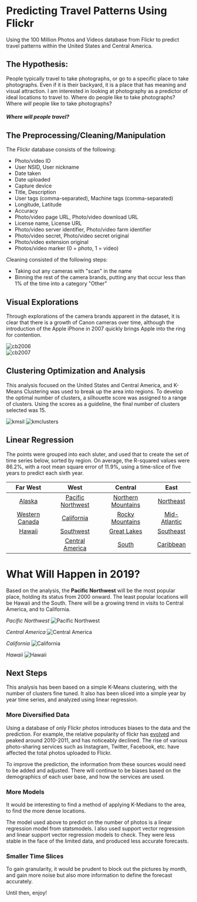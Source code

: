 [cb2004]: /images/camerabrands2004.jpg
[cb2005]: /images/camerabrands2005.jpg
[cb2006]: /images/camerabrands2006.jpg
[cb2007]: /images/camerabrands2007.jpg
[cb2008]: /images/camerabrands2008.jpg
[cb2009]: /images/camerabrands2009.jpg
[cb2010]: /images/camerabrands2010.jpg
[cb2011]: /images/camerabrands2011.jpg
[cb2012]: /images/camerabrands2012.jpg
[cb2013]: /images/camerabrands2013.jpg
[cb2014]: /images/camerabrands2014.jpg

[us]: /images/us.jpg
[kmclusters]: /images/kmeans_15clusters.jpg
[kmcenters]: /images/kmeans_15clustercenters.jpg
[kmsil]: /images/kmeans_silhouette.jpg

[cl2000]: /images/clusters_2000color.jpg
[cl2001]: /images/clusters_2001color.jpg
[cl2002]: /images/clusters_2002color.jpg
[cl2003]: /images/clusters_2003color.jpg
[cl2004]: /images/clusters_2004color.jpg
[cl2005]: /images/clusters_2005color.jpg
[cl2006]: /images/clusters_2006color.jpg
[cl2007]: /images/clusters_2007color.jpg
[cl2008]: /images/clusters_2008color.jpg
[cl2009]: /images/clusters_2009color.jpg
[cl2010]: /images/clusters_2010color.jpg
[cl2011]: /images/clusters_2011color.jpg
[cl2012]: /images/clusters_2012color.jpg
[cl2013]: /images/clusters_2013color.jpg
[cl2014]: /images/clusters_2014color.jpg

[Pacific Northwest]: /images/prediction_cluster0.jpg
[Mid-Atlantic]: /images/prediction_cluster1.jpg
[Hawaii]: /images/prediction_cluster2.jpg
[South]: /images/prediction_cluster3.jpg
[Alaska]: /images/prediction_cluster4.jpg
[Southwest]: /images/prediction_cluster5.jpg
[Central America]: /images/prediction_cluster6.jpg
[Northern Mountains]: /images/prediction_cluster7.jpg
[Great Lakes]: /images/prediction_cluster8.jpg
[Southeast]: /images/prediction_cluster9.jpg
[California]: /images/prediction_cluster10.jpg
[Northeast]: /images/prediction_cluster11.jpg
[Caribbean]: /images/prediction_cluster12.jpg
[Rocky Mountains]: /images/prediction_cluster13.jpg
[Western Canada]: /images/prediction_cluster14.jpg


# Predicting Travel Patterns Using Flickr
Using the 100 Million Photos and Videos database from Flickr to predict travel patterns within the United States and Central America.

## The Hypothesis:

People typically travel to take photographs, or go to a specific place to take photographs. Even if it is their backyard, it is a place that has meaning and visual attraction. I am interested in looking at photography as a predictor of ideal locations to travel to. Where do people like to take photographs? Where _will_ people like to take photographs?

#### *Where will people travel?*



## The Preprocessing/Cleaning/Manipulation

The Flickr database consists of the following: 

- Photo/video ID
- User NSID, User nickname
- Date taken
- Date uploaded
- Capture device
- Title, Description
- User tags (comma-separated), Machine tags (comma-separated)
- Longitude, Latitude
- Accuracy
- Photo/video page URL, Photo/video download URL
- License name, License URL
- Photo/video server identifier, Photo/video farm identifier
- Photo/video secret, Photo/video secret original
- Photo/video extension original
- Photos/video marker (0 = photo, 1 = video)

Cleaning consisted of the following steps:
- Taking out any cameras with "scan" in the name
- Binning the rest of the camera brands, putting any that occur less than 1% of the time into a category "Other"


## Visual Explorations

Through explorations of the camera brands apparent in the dataset, it is clear that there is a growth of Canon cameras over time, although the introduction of the Apple iPhone in 2007 quickly brings Apple into the ring for contention. 

![cb2006]                         
![cb2007]


## Clustering Optimization and Analysis

This analysis focused on the United States and Central America, and K-Means Clustering was used to break up the area into regions. To develop the optimal number of clusters, a silhouette score was assigned to a range of clusters. Using the scores as a guideline, the final number of clusters selected was 15. 

![kmsil]
![kmclusters]


## Linear Regression

The points were grouped into each sluter, and used that to create the set of time series below, sorted by region. On average, the R-squared values were 86.2%, with a root mean square error of 11.9%, using a time-slice of five years to predict each sixth year. 


Far West              |West                   | Central              | East                
:--------------------:|:---------------------:|:--------------------:|:--------------------:
[Alaska]              |[Pacific Northwest]    |[Northern Mountains]  |[Northeast]
[Western Canada]      |[California]           |[Rocky Mountains]     |[Mid-Atlantic]
[Hawaii]              |[Southwest]            |[Great Lakes]         |[Southeast]
                      |[Central America]	  |[South]               |[Caribbean]




# What Will Happen in 2019?

Based on the analysis, the __Pacific Northwest__ will be the most popular place, holding its status from 2000 onward. The least popular locations will be Hawaii and the South. There will be a growing trend in visits to Central America, and to California.

_Pacific Northwest_
![Pacific Northwest]

_Central America_
![Central America]

_California_
![California]

_Hawaii_
![Hawaii]


## Next Steps

This analysis has been based on a simple K-Means clustering, with the number of clusters fine tuned. It also has been sliced into a simple year by year time series, and analyzed using linear regression. 

### More Diversified Data
Using a database of only Flickr photos introduces biases to the data and the prediction. For example, the relative popularity of flickr has [evolved](http://gizmodo.com/flashback-how-yahoo-killed-flickr-and-lost-the-interne-508852335) and peaked around 2010-2011, and has noticeably declined. The rise of various photo-sharing services such as Instagram, Twitter, Facebook, etc. have affected the total photos uploaded to Flickr. 

To improve the prediction, the information from these sources would need to be added and adjusted. There will continue to be biases based on the demographics of each user base, and how the services are used.

### More Models
It would be interesting to find a method of applying K-Medians to the area, to find the more dense locations. 

The model used above to predict on the number of photos is a linear regression model from statsmodels. I also used support vector regression and linear support vector regression models to check. They were less stable in the face of the limited data, and produced less accurate forecasts.

### Smaller Time Slices
To gain granularity, it would be prudent to block out the pictures by month, and gain more noise but also more information to define the forecast accurately.

Until then, enjoy!
